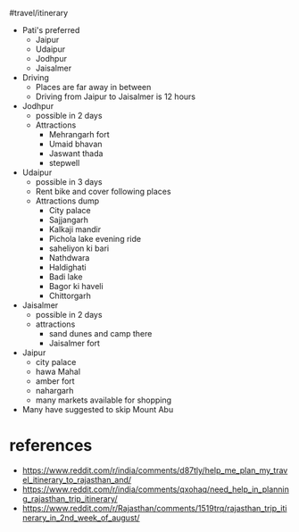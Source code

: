 #travel/itinerary 

- Pati's preferred
	- Jaipur
	- Udaipur
	- Jodhpur
	- Jaisalmer
- Driving
	- Places are far away in between
	- Driving from Jaipur to Jaisalmer is 12 hours
- Jodhpur
	- possible in 2 days
	- Attractions
		- Mehrangarh fort
		- Umaid bhavan
		- Jaswant thada
		- stepwell
- Udaipur
	- possible in 3 days
	- Rent bike and cover following places 
	- Attractions dump
		- City palace
		- Sajjangarh
		- Kalkaji mandir
		- Pichola lake evening ride
		- saheliyon ki bari
		- Nathdwara
		- Haldighati
		- Badi lake
		- Bagor ki haveli
		- Chittorgarh
- Jaisalmer
	- possible in 2 days
	- attractions
		- sand dunes and camp there
		- Jaisalmer fort
- Jaipur
	- city palace
	- hawa Mahal
	- amber fort
	- nahargarh
	- many markets available for shopping
- Many have suggested to skip Mount Abu


# references
- https://www.reddit.com/r/india/comments/d87tly/help_me_plan_my_travel_itinerary_to_rajasthan_and/
- https://www.reddit.com/r/india/comments/qxohaq/need_help_in_planning_rajasthan_trip_itinerary/
- https://www.reddit.com/r/Rajasthan/comments/1519trq/rajasthan_trip_itinerary_in_2nd_week_of_august/